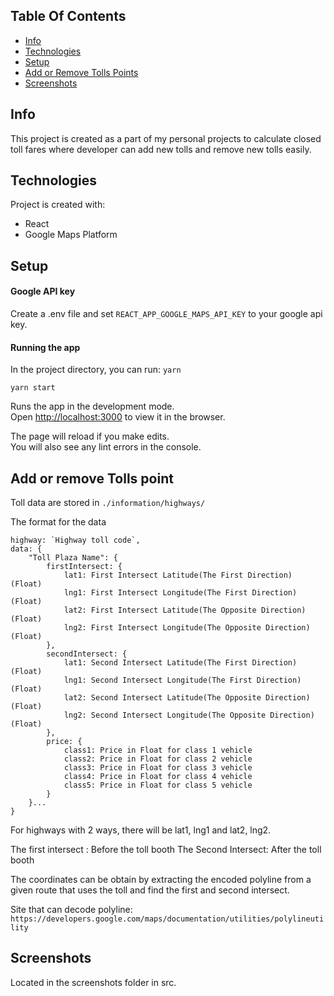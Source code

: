 ## Table Of Contents
* [Info](#info)
* [Technologies](#technologies)
* [Setup](#setup)
* [Add or Remove Tolls Points](#add-or-remove-tolls-point)
* [Screenshots](#screenshots)

## Info
This project is created as a part of my personal projects to calculate closed toll fares where developer can add new tolls and remove new tolls easily.
	
## Technologies
Project is created with:
* React
* Google Maps Platform

## Setup

#### Google API key
Create a .env file and set `REACT_APP_GOOGLE_MAPS_API_KEY` to your google api key. 

#### Running the app
In the project directory, you can run:
`yarn`

`yarn start`

Runs the app in the development mode.<br />
Open [http://localhost:3000](http://localhost:3000) to view it in the browser.

The page will reload if you make edits.<br />
You will also see any lint errors in the console.

## Add or remove Tolls point

Toll data are stored in `./information/highways/`

The format for the data 

```
highway: `Highway toll code`,
data: {
    "Toll Plaza Name": {
        firstIntersect: {
            lat1: First Intersect Latitude(The First Direction) (Float)
            lng1: First Intersect Longitude(The First Direction) (Float)
            lat2: First Intersect Latitude(The Opposite Direction) (Float)
            lng2: First Intersect Longitude(The Opposite Direction) (Float)
        },
        secondIntersect: {
            lat1: Second Intersect Latitude(The First Direction) (Float)
            lng1: Second Intersect Longitude(The First Direction) (Float)
            lat2: Second Intersect Latitude(The Opposite Direction) (Float) 
            lng2: Second Intersect Longitude(The Opposite Direction) (Float)
        },
        price: {
            class1: Price in Float for class 1 vehicle
            class2: Price in Float for class 2 vehicle
            class3: Price in Float for class 3 vehicle
            class4: Price in Float for class 4 vehicle
            class5: Price in Float for class 5 vehicle
        }
    }...
}
```

For highways with 2 ways, there will be lat1, lng1 and lat2, lng2.

The first intersect : Before the toll booth
The Second Intersect: After the toll booth

The coordinates can be obtain by extracting the encoded polyline from a given route that uses the toll and find the first and second intersect.

Site that can decode polyline: `https://developers.google.com/maps/documentation/utilities/polylineutility`

## Screenshots
Located in the screenshots folder in src.